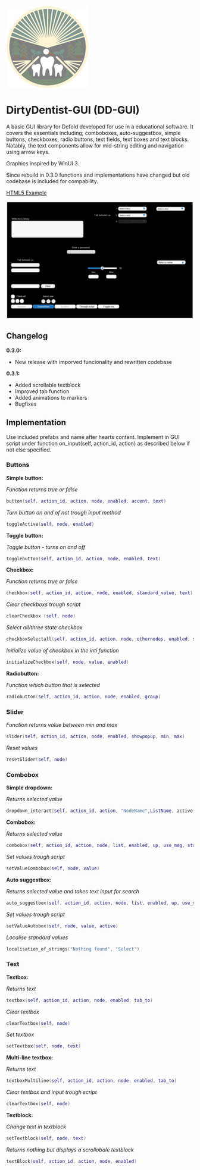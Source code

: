 ![Logo](/logo.png)
# DirtyDentist-GUI (DD-GUI)
A basic GUI library for Defold developed for use in a educational software. It covers the essentials including; comboboxes, auto-suggestbox, simple buttons, checkboxes, radio buttons, text fields, text boxes and text blocks. Notably, the text components allow for mid-string editing and navigation using arrow keys.

Graphics inspired by WinUI 3.

Since rebuild in 0.3.0 functions and implementations have changed but old codebase is included for compability.

[HTML5 Example](https://skogsheden.se/dirtydentist)

![Screenshot](/screenshot.png)

## Changelog

**0.3.0:**

- New release with imporved funcionality and rewritten codebase

**0.3.1:**

- Added scrollable textblock
- Improved tab function
- Added animations to markers
- Bugfixes

## Implementation

Use included prefabs and name after hearts content. Implement in GUI script under function on_input(self, action_id, action) as described below if not else specified. 

### Buttons

**Simple button:**

*Function returns true or false*

```lua
button(self, action_id, action, node, enabled, accent, text)
```

*Turn button on and of not trough input method*

```lua
toggleActive(self, node, enabled)
```

**Toggle button:**

*Toggle button - turns on and off*

```lua
togglebutton(self, action_id, action, node, enabled, text)
```

**Checkbox:**

*Function returns true or false*

```lua
checkbox(self, action_id, action, node, enabled, standard_value, text)
```

*Clear checkboxs trough script*

```lua
clearCheckbox (self, node)
```

*Select all/three state checkbox*

```lua
checkboxSelectall(self, action_id, action, node, othernodes, enabled, standard_value, text)
```

*Initialize value of checkbox in the inti function*

```lua
initializeCheckbox(self, node, value, enabled)
```

**Radiobutton:**

*Function which button that is selected*

```lua
radiobutton(self, action_id, action, node, enabled, group)
```

### Slider

*Function returns value between min and max*

```lua
slider(self, action_id, action, node, enabled, showpopup, min, max)
```

*Reset values*

```lua
resetSlider(self, node)
```

### Combobox

**Simple dropdown:**

*Returns selected value*

```lua
dropdown_interact(self, action_id, action, "NodeName",ListName, active(boolean), "TabToNodeName")
```

**Combobox:**

*Returns selected value*

```lua
combobox(self, action_id, action, node, list, enabled, up, use_mag, standardValue)
```

*Set values trough script*

```lua
setValueCombobox(self, node, value)
```

**Auto suggestbox:**

*Returns selected value and takes text input for search*

```lua
auto_suggestbox(self, action_id, action, node, list, enabled, up, use_mag, id, tab_to)
```

*Set values trough script*

```lua
setValueAutobox(self, node, value, active)
```

*Localise standard values*

```lua
localisation_of_strings("Nothing found", "Select")
```

### Text

**Textbox:**

*Returns text*

```lua
textbox(self, action_id, action, node, enabled, tab_to)
```

*Clear textbox*

```lua
clearTextbox(self, node)
```

*Set textbox*
```lua
setTextbox(self, node, text)
```

**Multi-line textbox:**

*Returns text*

```lua
textboxMultiline(self, action_id, action, node, enabled, tab_to)
```

*Clear textbox and input trough script*

```lua
clearTextbox(self, node)
```

**Textblock:**

*Change text in textblock*

```lua
setTextblock(self, node, text)
```

*Returns nothing but displays a scrollobale textblock*

```lua
textBlock(self, action_id, action, node, enabled)
```